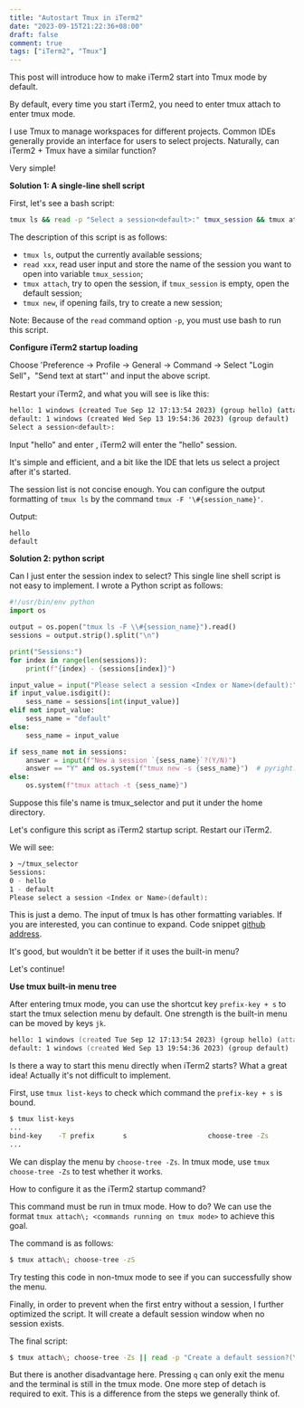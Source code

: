 ```yaml
---
title: "Autostart Tmux in iTerm2"
date: "2023-09-15T21:22:36+08:00"
draft: false
comment: true
tags: ["iTerm2", "Tmux"]
---
```


This post will introduce how to make iTerm2 start into Tmux mode by default. 

By default, every time you start iTerm2, you need to enter tmux attach to enter tmux mode.

I use Tmux to manage workspaces for different projects. Common IDEs generally provide an interface for users to select projects. Naturally, can iTerm2 + Tmux have a similar function?

Very simple!

**Solution 1: A single-line shell script**

First, let's see a bash script:

```bash
tmux ls && read -p "Select a session<default>:" tmux_session && tmux attach -t ${tmux_session:-default} || tmux new -s ${tmux_session:-default}
```

The description of this script is as follows:

- `tmux ls`, output the currently available sessions;
- `read xxx`, read user input and store the name of the session you want to open into variable `tmux_session`;
- `tmux attach`, try to open the session, if `tmux_session` is empty, open the default session;
- `tmux new`, if opening fails, try to create a new session;

Note: Because of the `read` command option `-p`, you must use bash to run this script.

**Configure iTerm2 startup loading**

Choose 'Preference -> Profile -> General -> Command -> Select "Login Sell"，"Send text at start"' and input the above script.

Restart your iTerm2, and what you will see is like this:

```bash
hello: 1 windows (created Tue Sep 12 17:13:54 2023) (group hello) (attached)
default: 1 windows (created Wed Sep 13 19:54:36 2023) (group default)
Select a session<default>:
```

Input "hello" and enter , iTerm2 will enter the "hello" session. 

It's simple and efficient, and a bit like the IDE that lets us select a project after it's started.

The session list is not concise enough. You can configure the output formatting of `tmux ls` by the command `tmux -F '\#{session_name}'`.

Output: 

```bash
hello
default
```

**Solution 2: python script**

Can I just enter the session index to select? This single line shell script is not easy to implement. I wrote a Python script as follows:

```python
#!/usr/bin/env python
import os

output = os.popen("tmux ls -F \\#{session_name}").read()
sessions = output.strip().split("\n")

print("Sessions:")
for index in range(len(sessions)):
    print(f"{index} - {sessions[index]}")

input_value = input("Please select a session <Index or Name>(default):")
if input_value.isdigit():
    sess_name = sessions[int(input_value)]
elif not input_value:
    sess_name = "default"
else:
    sess_name = input_value

if sess_name not in sessions:
    answer = input(f"New a session `{sess_name}`?(Y/N)")
    answer == "Y" and os.system(f"tmux new -s {sess_name}")  # pyright: ignore
else:
    os.system(f"tmux attach -t {sess_name}")
```

Suppose this file's name is tmux_selector and put it under the home directory. 

Let's configure this script as iTerm2 startup script. Restart our iTerm2.

We will see:

```bash
❯ ~/tmux_selector
Sessions:
0 - hello
1 - default
Please select a session <Index or Name>(default):
```


This is just a demo. The input of tmux ls has other formatting variables. If you are interested, you can continue to expand. Code snippet [github address](https://gist.github.com/poloxue/37d3d79b35964ab8d885296b84ab4b5a).

It's good, but wouldn’t it be better if it uses the built-in menu? 

Let's continue!

**Use tmux built-in menu tree**

After entering tmux mode, you can use the shortcut key `prefix-key + s` to start the tmux selection menu by default. One strength is the built-in menu can be moved by keys `jk`. 

```zsh
hello: 1 windows (created Tue Sep 12 17:13:54 2023) (group hello) (attached)
default: 1 windows (created Wed Sep 13 19:54:36 2023) (group default)
```

Is there a way to start this menu directly when iTerm2 starts? What a great idea! Actually it's not difficult to implement.

First, use `tmux list-keys` to check which command the `prefix-key + s`  is bound.

```zsh
$ tmux list-keys
...
bind-key    -T prefix       s                    choose-tree -Zs
...
```

We can display the menu by `choose-tree -Zs`. In tmux mode, use `tmux choose-tree -Zs` to test whether it works.

How to configure it as the iTerm2 startup command?

This command must be run in tmux mode. How to do? We can use the format `tmux attach\; <commands running on tmux mode>` to achieve this goal.

The command is as follows:

```zsh
$ tmux attach\; choose-tree -zS
```

Try testing this code in non-tmux mode to see if you can successfully show the menu. 

Finally, in order to prevent when the first entry without a session, I further optimized the script. It will create a default session window when no session exists.

The final script:

```bash
$ tmux attach\; choose-tree -Zs || read -p "Create a default session?(Y/N)" anwser && [[ "${anwser}" == "Y" ]] && tmux new -t default
```

But there is another disadvantage here. Pressing `q` can only exit the menu and the terminal is still in the tmux mode. One more step of detach is required to exit. This is a difference from the steps we generally think of.

